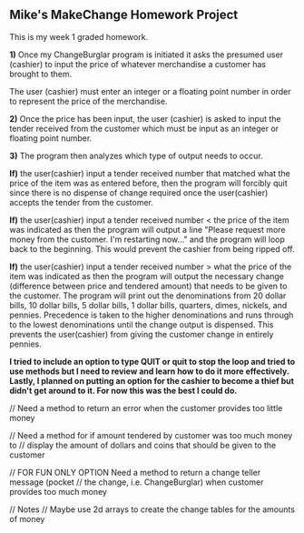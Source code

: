 ## Mike's MakeChange Homework Project

This is my week 1 graded homework.

**1)** Once my ChangeBurglar program is initiated it asks the presumed user (cashier)
to input the price of whatever merchandise a customer has brought to them.

The user (cashier) must enter an integer or a floating point number in order to represent
the price of the merchandise.

**2)** Once the price has been input, the user (cashier) is asked to input the tender received from the customer
which must be input as an integer or floating point number.

**3)** The program then analyzes which type of output needs to occur.

**If)** the user(cashier) input a tender received number that matched what the price of the item was as entered before,
then the program will forcibly quit since there is no dispense of change required once the user(cashier) accepts the
tender from the customer.

**If)** the user(cashier) input a tender received number < the price of the item was indicated as
then the program will output a line "Please request more money from the customer. I'm restarting now..."
and the program will loop back to the beginning. This would prevent the cashier from being ripped off.

**If)** the user(cashier) input a tender received number > what the price of the item was indicated as then
the program will output the necessary change (difference between price and tendered amount) that needs to be given to the customer.
The program will print out the denominations from 20 dollar bills, 10 dollar bills, 5 dollar bills, 1 dollar bills, quarters, dimes, nickels, and pennies. Precedence is taken to the higher denominations and runs through to the lowest denominations until the change
output is dispensed. This prevents the user(cashier) from giving the customer change in entirely pennies.






**I tried to include an option to type QUIT or quit to stop the loop and tried to
use methods but I need to review and learn how to do it more effectively. Lastly, I planned
on putting an option for the cashier to become a thief but didn't get around to it.
 For now this was the best I could do.**

// Need a method to return an error when the customer provides too little money

// Need a method for if amount tendered by customer was too much money to
// display the amount of dollars and coins that should be given to the customer

// FOR FUN ONLY OPTION Need a method to return a change teller message (pocket
// the change, i.e. ChangeBurglar) when customer provides too much money

// Notes
// Maybe use 2d arrays to create the change tables for the amounts of money
